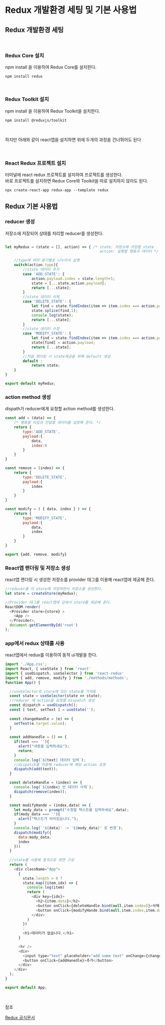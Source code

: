 # Redux 개발환경 세팅 및 기본 사용법
## Redux 개발환경 세팅


<br>

### Redux Core 설치
npm install 을 이용하여 Redux Core를 설치한다.
```
npm install redux
```

<br>

### Redux Toolkit 설치
npm install 을 이용하여 Redux Toolkit을 설치한다.
```
npm install @reduxjs/toolkit
```

<br>

하지만 아래와 같이 react앱을 설치하면 위에 두개의 과정을 건너뛰어도 된다

<br>

### React Redux 프로젝트 설치
터미널에 react redux 프로젝트를 설치하여 프로젝트를 생성한다.<br>
바로 프로젝트를 설치하면 Redux Core와 Toolkit을 따로 설치하지 않아도 된다.
```
npx create-react-app redux-app --template redux
```

## Redux 기본 사용법

### reducer 생성
저장소에 저장되어 상태를 처리할 reducer를 생성한다.
```javascript

let myRedux = (state = [], action) => { /* state: 저장소에 저장할 state
                                           action: 실행할 행동과 데이터 */

    //type에 따라 분기별로 나누어서 실행
    switch(action.type){
        //state 데이터 추가
        case 'ADD_STATE': {
            action.payload.index = state.length+1;
            state = [...state,action.payload];
            return [...state];
        }
        //state 데이터 삭제
        case 'DELETE_STATE': {
            let find = state.findIndex(item => item.index === action.payload.index);
            state.splice(find,1);
            console.log(state);
            return [...state];
        }
        //state 데이터 수정
        case 'MODIFY_STATE': {
            let find = state.findIndex(item => item.index === action.payload.index);
            state[find] = action.payload;
            return [...state];
        }
        //처음 랜더링 시 state제공을 위해 default 생성
        default :
            return state;
    }
}

export default myRedux;
```

### action method 생성
dispath가 reducer에게 요청할 action method를 생성한다.
```javascript
const add = (data) => {
    /* 행동할 타입과 전달할 데이터를 설정해 준다. */
    return { 
        type:'ADD_STATE',
        payload:{
            data,
            index:0
        }
    }
}

const remove = (index) => {
    return {
        type:'DELETE_STATE',
        payload:{
            index
        }
    }
}

const modify = ( { data, index } ) => {
    return {
        type:'MODIFY_STATE',
        payload:{
            data,
            index
        }
    }
}

export {add, remove, modify}
```

### React앱 랜더링 및 저장소 생성
react앱 랜더링 시 생성한 저장소를 provider 태그를 이용해 react앱에 제공해 준다.
```javascript
//reducer를 이 store에 저장하면서 저장소를 생성한다.
let store = createStore(myRedux);

//Provider 태그를 react앱에 감싸서 store를 제공해 준다.
ReactDOM.render(
  <Provider store={store} >
    <App />
  </Provider>,
  document.getElementById('root')
);
```

### app에서 redux 상태를 사용
react앱에서 redux를 이용하여 동적 ui개발을 한다.
```javascript
import './App.css';
import React, { useState } from 'react'
import { useDispatch, useSelector } from 'react-redux'
import { add, remove, modify } from './methods/methods';
function App() {

  //useSelector로 store에 있는 state를 가져옴 
  const state = useSelector(state => state);
  //reducer 에 action을 요청할 dispatch 생성
  const dispatch = useDispatch();
  const [ text, setText ] = useState('');
 
  const changeHandle = (e) => {
    setText(e.target.value);
  }
  
  const addHanedle = () => {
    if(text === ''){
      alert("내용을 입력하세요");
      return;
    }
    console.log(`${text} 데이터 입력`);
    //dispatch를 이용해 reducer에 해당 action 요청
    dispatch(add(text));
  }

  const deleteHandle = (index) => {
    console.log(`${index} 번 데이터 삭제`);
    dispatch(remove(index));
  }

  const modifyHande = (index,data) => {
    let mody_data = prompt("수정할 텍스트를 입력하세요",data);
    if(mody_data === ''){
      alert("텍스트가 비어있습니다.");
    }
    console.log(`'${data}' -> '${mody_data}' 로 변경`);
    dispatch(modify({
      data:mody_data,
      index
    }))
  }
  
  //state를 사용해 동적으로 화면 구성
  return (
    <div className="App">
      {
        state.length > 0 ?
        state.map((item,idx) => {
          console.log(item)
          return (
            <div key={idx}>
              <h2>{item.data}</h2>
              <button onClick={deleteHandle.bind(null,item.index)}>삭제</button>
              <button onClick={modifyHande.bind(null,item.index,item.data)}>수정</button>
            </div>
          )
        })
        :
        <h1>데이터가 없습니다.</h1>
      }

      <hr />
      <div>
        <input type="text" placeholder="add some text" onChange={changeHandle}></input>
        <button onClick={addHanedle}>추가</button>
      </div>
    </div>
  );
}

export default App;
```

<br>

참조<br>

[Redux 공식문서](https://ko.redux.js.org/introduction/getting-started)
